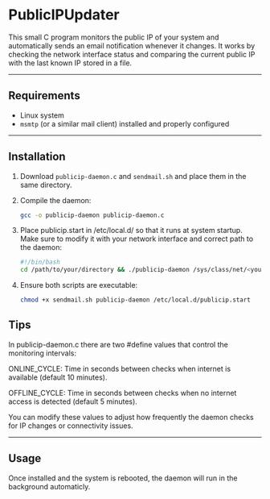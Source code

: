 # PublicIPUpdater
This small C program monitors the public IP of your system and automatically sends an email notification whenever it changes. It works by checking the network interface status and comparing the current public IP with the last known IP stored in a file.  

---

## Requirements

- Linux system  
- `msmtp` (or a similar mail client) installed and properly configured  

---

## Installation

1. Download `publicip-daemon.c` and `sendmail.sh` and place them in the same directory.  
2. Compile the daemon:

   ```bash
   gcc -o publicip-daemon publicip-daemon.c
   
3. Place publicip.start in /etc/local.d/ so that it runs at system startup. Make sure to modify it with your network interface and correct path to the daemon:
   ```bash
   #!/bin/bash
   cd /path/to/your/directory && ./publicip-daemon /sys/class/net/<your network interface>/operstate &

4. Ensure both scripts are executable:
   ```bash
   chmod +x sendmail.sh publicip-daemon /etc/local.d/publicip.start

## Tips

In publicip-daemon.c there are two #define values that control the monitoring intervals:

ONLINE_CYCLE: Time in seconds between checks when internet is available (default 10 minutes).

OFFLINE_CYCLE: Time in seconds between checks when no internet access is detected (default 5 minutes).

You can modify these values to adjust how frequently the daemon checks for IP changes or connectivity issues.

---

## Usage

Once installed and the system is rebooted, the daemon will run in the background automaticly.
